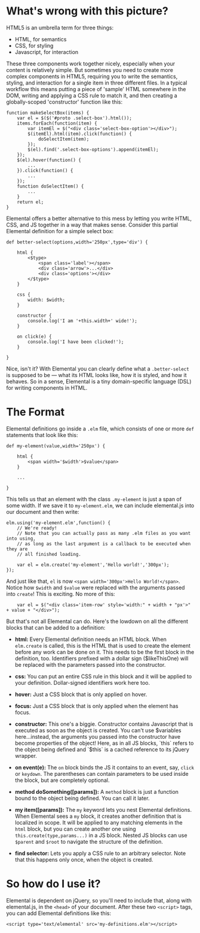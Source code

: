 # What's wrong with this picture? 

HTML5 is an umbrella term for three things:
*  HTML, for semantics
*  CSS, for styling
*  Javascript, for interaction

These three components work together nicely, especially when your content is relatively simple. But sometimes you need to create more complex components in HTML5, requiring you to write the semantics, styling, and interaction for a single item in three different files. In a typical workflow this means putting a piece of 'sample' HTML somewhere in the DOM, writing and applying a CSS rule to match it, and then creating a globally-scoped 'constructor' function like this:
	
	function makeSelectBox(items) {
		var el = $($('#proto .select-box').html());
		items.forEach(function(item) {
			var itemEl = $("<div class='select-box-option'></div>");
			$(itemEl).html(item).click(function() {
				doSelectItem(item);
			});
			$(el).find('.select-box-options').append(itemEl);
		});
		$(el).hover(function() {
			...
		}).click(function() {
			...
		});
		function doSelectItem() {
			...
		}
		return el;
	}

Elemental offers a better alternative to this mess by letting you write HTML, CSS, and JS together in a way that makes sense. Consider this partial Elemental definition for a simple select box:
	
	def better-select(options,width='250px',type='div') {
	
		html {
			<$type>
				<span class='label'></span>
				<div class='arrow'>...</div>
				<div class='options'></div>
			</$type>
		}
		
		css {
			width: $width;	
		}
		
		constructor {
			console.log('I am '+this.width+' wide!');
		}
		
		on click(e) {
			console.log('I have been clicked!');
		}
		
	}
	
Nice, isn't it? With Elemental you can clearly define what a `.better-select` is supposed to be &mdash; what its HTML looks like, how it is styled, and how it behaves. So in a sense, Elemental is a tiny domain-specific language (DSL) for writing components in HTML.

# The Format

Elemental definitions go inside a `.elm` file, which consists of one or more `def` statements that look like this:

	def my-element(value,width='250px') {
		
		html {
			<span width='$width'>$value</span>
		}
		
		...
	
	}
	
This tells us that an element with the class `.my-element` is just a span of some width. If we save it to `my-element.elm`, we can include elemental.js into our document and then write:

	elm.using('my-element.elm',function() {
		// We're ready!
		// Note that you can actually pass as many .elm files as you want into using,
		// as long as the last argument is a callback to be executed when they are
		// all finished loading.
		
		var el = elm.create('my-element','Hello world!','300px');
	});
	
And just like that, `el` is now `<span width='300px'>Hello World!</span>`. Notice how `$width` and `$value` were replaced with the arguments passed into `create`! This is exciting. No more of this:
	
		var el = $("<div class='item-row' style='width:" + width + "px'>" + value + "</div>");
		
But that's not all Elemental can do. Here's the lowdown on all the different blocks that can be added to a definition:

*  __html:__ Every Elemental definition needs an HTML block. When `elm.create` is called, this is the HTML that is used to create the element before any work can be done on it. This needs to be the first block in the definition, too. Identifiers prefixed with a dollar sign ($likeThisOne) will be replaced with the parameters passed into the constructor.

*  __css:__ You can put an entire CSS rule in this block and it will be applied to your definition. Dollar-signed identifiers work here too.

* __hover:__ Just a CSS block that is only applied on hover.

* __focus:__ Just a CSS block that is only applied when the element has focus.

* __constructor:__ This one's a biggie. Constructor contains Javascript that is executed as soon as the object is created. You can't use $variables here...instead, the arguments you passed into the constructor have become properties of the object! Here, as in all JS blocks, `this` refers to the object being defined and `$this` is a cached reference to its jQuery wrapper.

* __on event(e):__ The `on` block binds the JS it contains to an event, say, `click` or `keydown`. The parentheses can contain parameters to be used inside the block, but are completely optional.

* __method doSomething([params]):__ A `method` block is just a function bound to the object being defined. You can call it later.

* __my item([params]):__ The `my` keyword lets you nest Elemental definitions. When Elemental sees a `my` block, it creates another definition that is localized in scope. It will be applied to any matching elements in the `html` block, but you can create another one using `this.create(type,params...)` in a JS block. Nested JS blocks can use `$parent` and `$root` to navigate the structure of the definition.

* __find selector:__ Lets you apply a CSS rule to an arbitrary selector. Note that this happens only once, when the object is created.

# So how do I use it?

Elemental is dependent on jQuery, so you'll need to include that, along with elemental.js, in the `<head>` of your document. After these two `<script>` tags, you can add Elemental definitions like this:
	
	<script type='text/elemental' src='my-definitions.elm'></script>
	


		
		